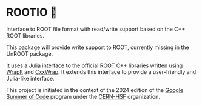 # ROOTIO 🚧

Interface to ROOT file format with read/write support based on the C++ ROOT libraries.

This package will provide write support to ROOT, currently missing in the UnROOT package. 

It uses a Julia interface to the official [ROOT](http://root.cern) C++ libraries written using [WrapIt](https://github.com/grasph/wrapit) and [CxxWrap](https://github.com/JuliaInterop/CxxWrap.jl). It extends this interface to provide a user-friendly and Julia-like interface.

This project is initiated in the context of the 2024 edition of the [Google Summer of Code](https://summerofcode.withgoogle.com/) program under the [CERN-HSF](Introduction) organization.
